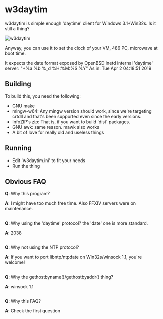 # w3daytim
w3daytim is simple enough 'daytime' client for Windows 3.1+Win32s.
Is it still a thing?

![w3daytim](https://user-images.githubusercontent.com/21245971/55373662-30e52880-5506-11e9-813d-2ff555dce514.png)

Anyway, you can use it to set the clock of your VM, 486 PC, microwave at 
boot time.

It expects the date format exposed by OpenBSD inetd internal 'daytime' 
server: "+%a %b %_d %H:%M:%S %Y"
As in: Tue Apr  2 04:18:51 2019

## Building
To build this, you need the following:
* GNU make
* mingw-w64:     Any mingw version should work, since we're targeting crtdll 
                 and that's been supported even since the early versions.
* InfoZIP's zip: That is, if you want to build 'dist' packages.
* GNU awk:       same reason. mawk also works
* A bit of love for really old and useless things

## Running
* Edit 'w3daytim.ini' to fit your needs
* Run the thing

## Obvious FAQ
**Q**: Why this program?

**A**: I might have too much free time. Also FFXIV servers were on maintenance.
##

**Q**: Why using the 'daytime' protocol? the 'date' one is more standard.

**A**: 2038
##

**Q**: Why not using the NTP protocol?

**A**: If you want to port libntp/ntpdate on Win32s/winsock 1.1, you're welcome!
##

**Q**: Why the gethostbyname()/gethostbyaddr() thing?

**A**: winsock 1.1
##

**Q**: Why this FAQ?

**A**: Check the first question
